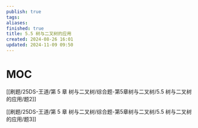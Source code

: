 ```yaml
---
publish: true
tags: 
aliases: 
finished: true
title: 5.5 树与二叉树的应用
created: 2024-08-26 16:01
updated: 2024-11-09 09:50
---
```

# MOC

[[刷题/25DS-王道/第 5 章 树与二叉树/综合题-第5章树与二叉树/5.5 树与二叉树的应用/题2]]

[[刷题/25DS-王道/第 5 章 树与二叉树/综合题-第5章树与二叉树/5.5 树与二叉树的应用/题3]]